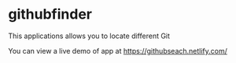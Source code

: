 # githubfinder

This applications allows you to locate different Git

You can view a live demo of app at https://githubseach.netlify.com/